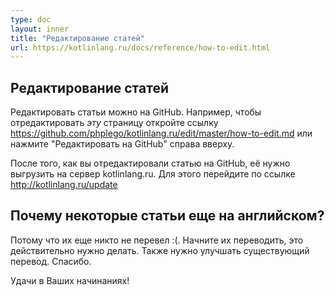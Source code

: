 ```yaml
---
type: doc
layout: inner
title: "Редактирование статей"
url: https://kotlinlang.ru/docs/reference/how-to-edit.html
---
```


## Редактирование статей

Редактировать статьи можно на GitHub. Например, чтобы отредактировать *эту* страницу откройте ссылку https://github.com/phplego/kotlinlang.ru/edit/master/how-to-edit.md или нажмите "Редактировать на GitHub" справа вверху.

После того, как вы отредактировали статью на GitHub, её нужно выгрузить на сервер kotlinlang.ru. Для этого перейдите по ссылке http://kotlinlang.ru/update

## Почему некоторые статьи еще на английском?
Потому что их еще никто не перевел :(. Начните их переводить, это действительно нужно делать. Также нужно улучшать существующий перевод. Спасибо.

Удачи в Ваших начинаниях!
